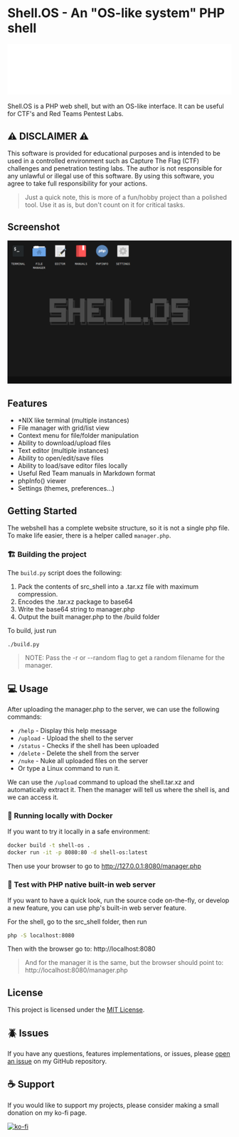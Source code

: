 # Shell.OS - An "OS-like system" PHP shell

![logo](./logo.png)

Shell.OS is a PHP web shell, but with an OS-like interface. It can be useful for CTF's and Red Teams Pentest Labs.

## ⚠️ DISCLAIMER ⚠️

This software is provided for educational purposes and is intended to be used in a controlled environment such as Capture The Flag (CTF) challenges and penetration testing labs. The author is not responsible for any unlawful or illegal use of this software. By using this software, you agree to take full responsibility for your actions.

> Just a quick note, this is more of a fun/hobby project than a polished tool. Use it as is, but don't count on it for critical tasks.

## Screenshot

![screenshot](./screenshot.png)

## Features

- \*NIX like terminal (multiple instances)
- File manager with grid/list view
- Context menu for file/folder manipulation
- Ability to download/upload files
- Text editor (multiple instances)
- Ability to open/edit/save files
- Ability to load/save editor files locally
- Useful Red Team manuals in Markdown format
- phpInfo() viewer
- Settings (themes, preferences...)

## Getting Started

The webshell has a complete website structure, so it is not a single php file. To make life easier, there is a helper called `manager.php`.

### 🏗️ Building the project

The `build.py` script does the following:

1. Pack the contents of src_shell into a .tar.xz file with maximum compression.
2. Encodes the .tar.xz package to base64
3. Write the base64 string to manager.php
4. Output the built manager.php to the /build folder

To build, just run

```bash
./build.py
```

> NOTE: Pass the -r or --random flag to get a random filename for the manager.

## 💻️ Usage

After uploading the manager.php to the server, we can use the following commands:

- `/help` - Display this help message
- `/upload` - Upload the shell to the server
- `/status` - Checks if the shell has been uploaded
- `/delete` - Delete the shell from the server
- `/nuke` - Nuke all uploaded files on the server
- Or type a Linux command to run it.

We can use the `/upload` command to upload the shell.tar.xz and automatically extract it.
Then the manager will tell us where the shell is, and we can access it.

### 🐋 Running locally with Docker

If you want to try it locally in a safe environment:

```bash
docker build -t shell-os .
docker run -it -p 8080:80 -d shell-os:latest
```

Then use your browser to go to http://127.0.0.1:8080/manager.php

### 🐘 Test with PHP native built-in web server

If you want to have a quick look, run the source code on-the-fly,
or develop a new feature, you can use php's built-in web server feature.

For the shell, go to the src_shell folder, then run

```bash
php -S localhost:8080
```

Then with the browser go to: http://localhost:8080

> And for the manager it is the same, but the browser should point to:
> http://localhost:8080/manager.php

## License

This project is licensed under the [MIT License](./LICENSE).

## 🪲 Issues

If you have any questions, features implementations,
or issues, please [open an issue](https://github.com/00xBAD/shell-os/issues)
on my GitHub repository.

## ☕️ Support

If you would like to support my projects,
please consider making a small donation on my ko-fi page.

[![ko-fi](https://ko-fi.com/img/githubbutton_sm.svg)](https://ko-fi.com/N4N4RWQX7)
